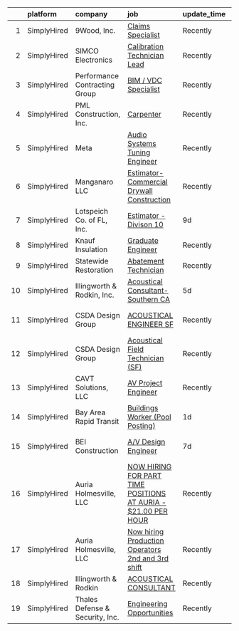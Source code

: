 

|    | platform    | company                         | job                                                                                                                                                                              | update_time   | location                      |
|---:|:------------|:--------------------------------|:---------------------------------------------------------------------------------------------------------------------------------------------------------------------------------|:--------------|:------------------------------|
|  1 | SimplyHired | 9Wood, Inc.                     | [Claims Specialist](https://www.simplyhired.com/job/fj5Tcb6ylbl_YX0_QOZPun98VX6eaRGFm4rJnzPcAKn5ah0sGywSWw?q=acoustical+engineering)                                             | Recently      | Springfield, OR               |
|  2 | SimplyHired | SIMCO Electronics               | [Calibration Technician Lead](https://www.simplyhired.com/job/EHFvARQhelIQDUUJwhSMTlYrqFitLtFcaf35a6JO_80MLzr1wCt4rQ?q=acoustical+engineering)                                   | Recently      | Santa Clara, CA               |
|  3 | SimplyHired | Performance Contracting Group   | [BIM / VDC Specialist](https://www.simplyhired.com/job/8GlidnHSVhrzjVnpaRjsxRu-SfryFxzBIlBFCe-h8OZvPlIQtQx0ww?q=acoustical+engineering)                                          | Recently      | Holliston, MA                 |
|  4 | SimplyHired | PML Construction, Inc.          | [Carpenter](https://www.simplyhired.com/job/BBSeLyXJ_Gdifu06l26BlPh7YkkIaWaQ68A0kktI7JjA9izvDD6BLA?q=acoustical+engineering)                                                     | Recently      | Omaha, NE                     |
|  5 | SimplyHired | Meta                            | [Audio Systems Tuning Engineer](https://www.simplyhired.com/job/tOCJ_QyMVM39ixbL5__SBdNndDsi7EoWdYeoIU37V5Jf7PtesirCXQ?q=acoustical+engineering)                                 | Recently      | Sunnyvale, CA +1 location     |
|  6 | SimplyHired | Manganaro LLC                   | [Estimator- Commercial Drywall Construction](https://www.simplyhired.com/job/R-jX6y2DrAlg-TywNYoRJylTY3xMCgEnc9A0cEsEAwz66rL868u_XA?q=acoustical+engineering)                    | Recently      | Nashville, TN                 |
|  7 | SimplyHired | Lotspeich Co. of FL, Inc.       | [Estimator - Divison 10](https://www.simplyhired.com/job/nCQrXv8pyTprKoXCbiPwFuCaMUbKi7yA53CZTgwWH952kPrIiZJTRw?q=acoustical+engineering)                                        | 9d            | Fort Lauderdale, FL           |
|  8 | SimplyHired | Knauf Insulation                | [Graduate Engineer](https://www.simplyhired.com/job/pmCumVsQXUYD8Cmi2xV89oVNVKICsOoN18AvWYeXw3sZlqUiURsIZA?q=acoustical+engineering)                                             | Recently      | Remote +1 location            |
|  9 | SimplyHired | Statewide Restoration           | [Abatement Technician](https://www.simplyhired.com/job/uBqUPBbzmHEXvDxDJeHSpm25OX_IcjlJGZA8-rv1eF863TGKgBMJHw?q=acoustical+engineering)                                          | Recently      | Mesa, AZ                      |
| 10 | SimplyHired | Illingworth & Rodkin, Inc.      | [Acoustical Consultant-Southern CA](https://www.simplyhired.com/job/GwngdKPt9nLuNrGd3a-ezjf55YVk1UXba5kPkYL4hSHp-WUD_Rem8Q?q=acoustical+engineering)                             | 5d            | Yorba Linda, CA               |
| 11 | SimplyHired | CSDA Design Group               | [ACOUSTICAL ENGINEER SF](https://www.simplyhired.com/job/KEuE8AkvuxN_MJ_3EkDa9T_kCJLoNhZKitTGFA8-h4HmrVLk0lP45A?q=acoustical+engineering)                                        | Recently      | San Francisco, CA             |
| 12 | SimplyHired | CSDA Design Group               | [Acoustical Field Technician (SF)](https://www.simplyhired.com/job/a9E8ML2hBfnKA72Xe6vOsfXrLzPKb9cSEf_NkyhyXHtASNGmJydKUg?q=acoustical+engineering)                              | Recently      | San Francisco, CA +1 location |
| 13 | SimplyHired | CAVT Solutions, LLC             | [AV Project Engineer](https://www.simplyhired.com/job/QyWO_lH0zp6hiPORvJqW7dv6dQq72igDnDnDg_0tKpIYvAC65Ytwmg?q=acoustical+engineering)                                           | Recently      | North Andover, MA             |
| 14 | SimplyHired | Bay Area Rapid Transit          | [Buildings Worker (Pool Posting)](https://www.simplyhired.com/job/QfyC9b9cuwprdJKSUrrh1gkXDYG9CCH5GpX2GcC58zVRi2w-WI1CoQ?q=acoustical+engineering)                               | 1d            | Oakland, CA                   |
| 15 | SimplyHired | BEI Construction                | [A/V Design Engineer](https://www.simplyhired.com/job/UbsdxzpwvB7Ga6lryliiBkrW8XWgMqbOkQZA2vTW_07sT1RjrJUwkA?q=acoustical+engineering)                                           | 7d            | San Leandro, CA               |
| 16 | SimplyHired | Auria Holmesville, LLC          | [NOW HIRING FOR PART TIME POSITIONS AT AURIA - $21.00 PER HOUR](https://www.simplyhired.com/job/iWpgmD_ksd3SljkGqEOfhV2WcygXkFATQoXXMbbmfRXyJ7mIWO8qTA?q=acoustical+engineering) | Recently      | Holmesville, OH               |
| 17 | SimplyHired | Auria Holmesville, LLC          | [Now hiring Production Operators 2nd and 3rd shift](https://www.simplyhired.com/job/zQhvHeeysy6t51FebCGHN7_HLZejWoWyhTRQCQwvOfI79Jn8d8BSpg?q=acoustical+engineering)             | Recently      | Holmesville, OH               |
| 18 | SimplyHired | Illingworth & Rodkin            | [ACOUSTICAL CONSULTANT](https://www.simplyhired.com/job/LvSpEjwW0sOm97QtaBUJt_e_zhqlggCevyZWjwlge00X8wMMVZuN4Q?q=acoustical+engineering)                                         | Recently      | Cotati, CA                    |
| 19 | SimplyHired | Thales Defense & Security, Inc. | [Engineering Opportunities](https://www.simplyhired.com/job/GQYUDebkjM3Iv_RYWGEw3ZECINlu80qmZjsswCP-ZqQUiVLk-Zq0Dg?q=acoustical+engineering)                                     | Recently      | New York, NY                  |